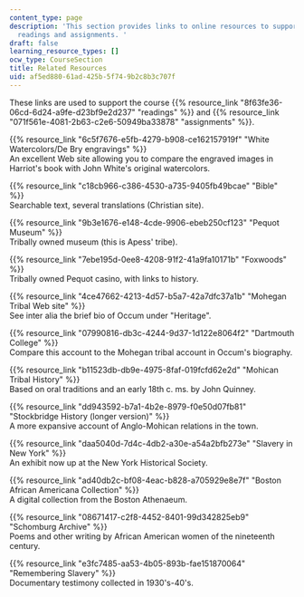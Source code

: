 ```yaml
---
content_type: page
description: 'This section provides links to online resources to support the course
  readings and assignments. '
draft: false
learning_resource_types: []
ocw_type: CourseSection
title: Related Resources
uid: af5ed880-61ad-425b-5f74-9b2c8b3c707f
---
```

These links are used to support the course {{% resource_link "8f63fe36-06cd-6d24-a9fe-d23bf9e2d237" "readings" %}} and {{% resource_link "071f561e-4081-2b63-c2e6-50949ba33878" "assignments" %}}.

{{% resource_link "6c5f7676-e5fb-4279-b908-ce162157919f" "White Watercolors/De Bry engravings" %}}      
An excellent Web site allowing you to compare the engraved images in Harriot's book with John White's original watercolors.

{{% resource_link "c18cb966-c386-4530-a735-9405fb49bcae" "Bible" %}}      
Searchable text, several translations (Christian site).

{{% resource_link "9b3e1676-e148-4cde-9906-ebeb250cf123" "Pequot Museum" %}}      
Tribally owned museum (this is Apess' tribe).

{{% resource_link "7ebe195d-0ee8-4208-91f2-41a9fa10171b" "Foxwoods" %}}      
Tribally owned Pequot casino, with links to history.

{{% resource_link "4ce47662-4213-4d57-b5a7-42a7dfc37a1b" "Mohegan Tribal Web site" %}}      
See inter alia the brief bio of Occum under "Heritage".

{{% resource_link "07990816-db3c-4244-9d37-1d122e8064f2" "Dartmouth College" %}}      
Compare this account to the Mohegan tribal account in Occum's biography.

{{% resource_link "b11523db-db9e-4975-8faf-019fcfd62e2d" "Mohican Tribal History" %}}      
Based on oral traditions and an early 18th c. ms. by John Quinney.

{{% resource_link "dd943592-b7a1-4b2e-8979-f0e50d07fb81" "Stockbridge History (longer version)" %}}      
A more expansive account of Anglo-Mohican relations in the town.

{{% resource_link "daa5040d-7d4c-4db2-a30e-a54a2bfb273e" "Slavery in New York" %}}      
An exhibit now up at the New York Historical Society.

{{% resource_link "ad40db2c-bf08-4eac-b828-a705929e8e7f" "Boston African Americana Collection" %}}      
A digital collection from the Boston Athenaeum.

{{% resource_link "08671417-c2f8-4452-8401-99d342825eb9" "Schomburg Archive" %}}      
Poems and other writing by African American women of the nineteenth century.

{{% resource_link "e3fc7485-aa53-4b05-893b-fae151870064" "Remembering Slavery" %}}      
Documentary testimony collected in 1930's-40's.